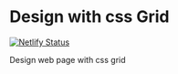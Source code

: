 # Design with css Grid
[![Netlify Status](https://api.netlify.com/api/v1/badges/bbeed38d-c4c2-48c5-a849-52f9032da2a5/deploy-status)](https://app.netlify.com/sites/grid-layout-design/deploys)

Design web page with css grid
